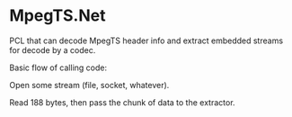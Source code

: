 # MpegTS.Net
PCL that can decode MpegTS header info and extract embedded streams for decode by a codec.

Basic flow of calling code:

Open some stream (file, socket, whatever).

Read 188 bytes, then pass the chunk of data to the extractor.

